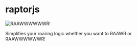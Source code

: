 # raptorjs
![RAAWWWWWWR!](https://cloud.githubusercontent.com/assets/134009/22953700/21a007e4-f2c7-11e6-9b22-c53ebb8e3352.jpg)

Simplifies your roaring logic whether you want to RAAWR or RAAWWWWWWR!
